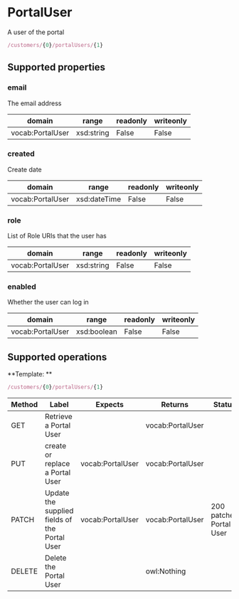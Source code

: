 
# PortalUser

A user of the portal



```javascript
/customers/{0}/portalUsers/{1}
```


## Supported properties


### email

The email address


|domain|range|readonly|writeonly|
|--|--|--|--|
|vocab:PortalUser|xsd:string|False|False|


### created

Create date


|domain|range|readonly|writeonly|
|--|--|--|--|
|vocab:PortalUser|xsd:dateTime|False|False|


### role

List of Role URIs that the user has


|domain|range|readonly|writeonly|
|--|--|--|--|
|vocab:PortalUser|xsd:string|False|False|


### enabled

Whether the user can log in


|domain|range|readonly|writeonly|
|--|--|--|--|
|vocab:PortalUser|xsd:boolean|False|False|


## Supported operations

**Template: **

```javascript
/customers/{0}/portalUsers/{1}
```


|Method|Label|Expects|Returns|Status|
|--|--|--|--|--|
|GET|Retrieve a Portal User||vocab:PortalUser||
|PUT|create or replace a Portal User|vocab:PortalUser|vocab:PortalUser||
|PATCH|Update the supplied fields of the Portal User|vocab:PortalUser|vocab:PortalUser|200 patched Portal User|
|DELETE|Delete the Portal User||owl:Nothing||

